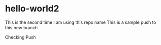 # hello-world2
This is the second time I am using this repo name
This is a sample push to this new branch

Checking Push
